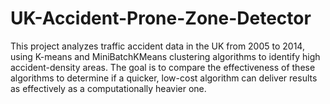 # UK-Accident-Prone-Zone-Detector
This project analyzes traffic accident data in the UK from 2005 to 2014, using K-means and MiniBatchKMeans clustering algorithms to identify high accident-density areas. The goal is to compare the effectiveness of these algorithms to determine if a quicker, low-cost algorithm can deliver results as effectively as a computationally heavier one.
